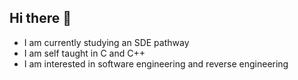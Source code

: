 ## Hi there 👋

- I am currently studying an SDE pathway
- I am self taught in C and C++
- I am interested in software engineering and reverse engineering
